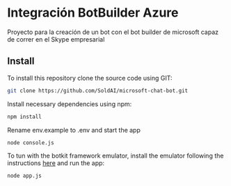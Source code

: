 # Integración BotBuilder Azure
Proyecto para la creación de un bot con el bot builder de microsoft capaz de correr en el Skype empresarial

## Install
To install this repository clone the source code using GIT:
```bash
git clone https://github.com/SoldAI/microsoft-chat-bot.git
```

Install necessary dependencies using npm:
```bash
npm install
```

Rename env.example to .env and start the app
```bash
node console.js
```

To tun with the botkit framework emulator, install the emulator following the instructions [here](https://github.com/Microsoft/BotFramework-Emulator) and run the app:

```bash
node app.js
```
